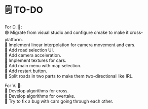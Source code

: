 
# 🗒️ TO-DO
  For D. 👤:\
🟢 Migrate from visual studio and configure cmake to make it cross-platform.\
🔴 Implement linear interpolation for camera movement and cars.\
🔴 Add road selection UI.\
🔴 Add camera acceleration.\
🔴 Implement textures for cars.\
🔴 Add main menu with map selection.\
🔴 Add restart button.\
🔴 Split roads in two parts to make them two-directional like IRL.

  For V. 👤:\
🔴 Develop algorithms for cross.\
🔴 Develop algorithms for overtake.\
🔴 Try to fix a bug with cars going through each other.
